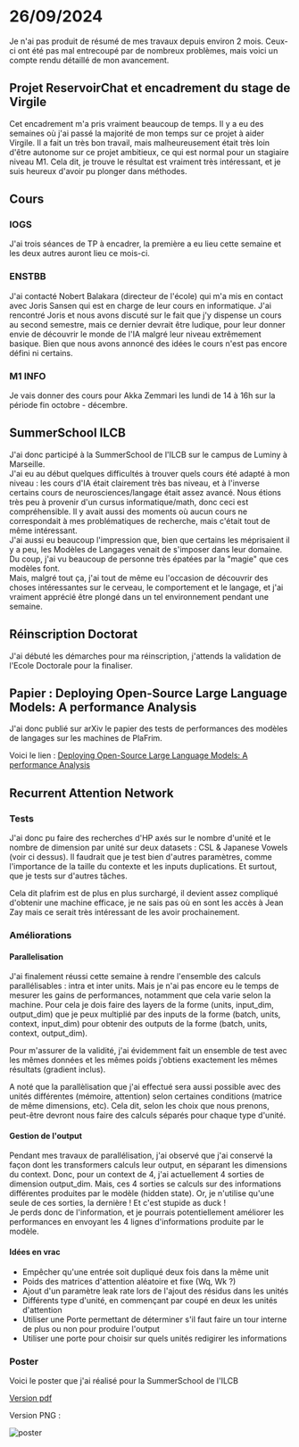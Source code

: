 # 26/09/2024

Je n'ai pas produit de résumé de mes travaux depuis environ 2 mois. Ceux-ci ont été pas mal entrecoupé par de nombreux problèmes, mais voici un compte rendu détaillé de mon avancement.

## Projet ReservoirChat et encadrement du stage de Virgile

Cet encadrement m'a pris vraiment beaucoup de temps. Il y a eu des semaines où j'ai passé la majorité de mon temps sur ce projet à aider Virgile. 
Il a fait un très bon travail, mais malheureusement était très loin d'être autonome sur ce projet ambitieux, ce qui est normal pour un stagiaire niveau M1. 
Cela dit, je trouve le résultat est vraiment très intéressant, et je suis heureux d'avoir pu plonger dans méthodes. 

## Cours

### IOGS

J'ai trois séances de TP à encadrer, la première a eu lieu cette semaine et les deux autres auront lieu ce mois-ci.

### ENSTBB

J'ai contacté Nobert Balakara (directeur de l'école) qui m'a mis en contact avec Joris Sansen qui est en charge de leur cours en informatique.
J'ai rencontré Joris et nous avons discuté sur le fait que j'y dispense un cours au second semestre, mais ce dernier devrait être ludique, pour leur donner envie de découvrir le monde de l'IA malgré leur niveau extrêmement basique.
Bien que nous avons annoncé des idées le cours n'est pas encore défini ni certains. 

### M1 INFO

Je vais donner des cours pour Akka Zemmari les lundi de 14 à 16h sur la période fin octobre - décembre. 

## SummerSchool ILCB

J'ai donc participé à la SummerSchool de l'ILCB sur le campus de Luminy à Marseille.  
J'ai eu au début quelques difficultés à trouver quels cours été adapté à mon niveau : les cours d'IA était clairement très bas niveau, et à l'inverse certains cours de neurosciences/langage était assez avancé. Nous étions très peu à provenir d'un cursus informatique/math, donc ceci est compréhensible. Il y avait aussi des moments où aucun cours ne correspondait à mes problématiques de recherche, mais c'était tout de même intéressant.  
J'ai aussi eu beaucoup l'impression que, bien que certains les méprisaient il y a peu, les Modèles de Langages venait de s'imposer dans leur domaine. Du coup, j'ai vu beaucoup de personne très épatées par la "magie" que ces modèles font.  
Mais, malgré tout ça, j'ai tout de même eu l'occasion de découvrir des choses intéressantes sur le cerveau, le comportement et le langage, et j'ai vraiment apprécié être plongé dans un tel environnement pendant une semaine.

## Réinscription Doctorat

J'ai débuté les démarches pour ma réinscription, j'attends la validation de l'Ecole Doctorale pour la finaliser.

## Papier : Deploying Open-Source Large Language Models: A performance Analysis

J'ai donc publié sur arXiv le papier des tests de performances des modèles de langages sur les machines de PlaFrim. 

Voici le lien : [Deploying Open-Source Large Language Models: A performance Analysis](https://arxiv.org/abs/2409.14887)


## Recurrent Attention Network

### Tests

J'ai donc pu faire des recherches d'HP axés sur le nombre d'unité et le nombre de dimension par unité sur deux datasets : CSL & Japanese Vowels (voir ci dessus). 
Il faudrait que je test bien d'autres paramètres, comme l'importance de la taille du contexte et les inputs duplications. 
Et surtout, que je tests sur d'autres tâches. 

Cela dit plafrim est de plus en plus surchargé, il devient assez compliqué d'obtenir une machine efficace, je ne sais pas où en sont les accès à Jean Zay mais ce serait très intéressant de les avoir prochainement.

### Améliorations

#### Parallelisation

J'ai finalement réussi cette semaine à rendre l'ensemble des calculs parallélisables : intra et inter units. Mais je n'ai pas encore eu le temps de mesurer les gains de performances, notamment que cela varie selon la machine. 
Pour cela je dois faire des layers de la forme (units, input_dim, output_dim) que je peux multiplié par des inputs de la forme (batch, units, context, input_dim) pour obtenir des outputs de la forme (batch, units, context, output_dim).  

Pour m'assurer de la validité, j'ai évidemment fait un ensemble de test avec les mêmes données et les mêmes poids j'obtiens exactement les mêmes résultats (gradient inclus). 

A noté que la parallèlisation que j'ai effectué sera aussi possible avec des unités différentes (mémoire, attention) selon certaines conditions (matrice de même dimensions, etc).
Cela dit, selon les choix que nous prenons, peut-être devront nous faire des calculs séparés pour chaque type d'unité.

#### Gestion de l'output

Pendant mes travaux de parallélisation, j'ai observé que j'ai conservé la façon dont les transformers calculs leur output, en séparant les dimensions du context. Donc, pour un context de 4, j'ai actuellement 4 sorties de dimension output_dim. 
Mais, ces 4 sorties se calculs sur des informations différentes produites par le modèle (hidden state). Or, je n'utilise qu'une seule de ces sorties, la dernière ! 
Et c'est stupide as duck !  
Je perds donc de l'information, et je pourrais potentiellement améliorer les performances en envoyant les 4 lignes d'informations produite par le modèle. 

#### Idées en vrac

- Empêcher qu'une entrée soit dupliqué deux fois dans la même unit 
- Poids des matrices d'attention aléatoire et fixe (Wq, Wk ?)
- Ajout d'un paramètre leak rate lors de l'ajout des résidus dans les unités
- Différents type d'unité, en commençant par coupé en deux les unités d'attention
- Utiliser une Porte permettant de déterminer s'il faut faire un tour interne de plus ou non pour produire l'output
- Utiliser une porte pour choisir sur quels unités redigirer les informations 


### Poster

Voici le poster que j'ai réalisé pour la SummerSchool de l'ILCB

[Version pdf](./picture-2024-09-26/final%20poster-a0.pdf)

Version PNG : 

![poster](./picture-2024-09-26/final%20poster-a0.png)
